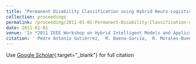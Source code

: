 ```yaml
---
title: "Permanent Disability Classification using Hybrid Neuro-Logistic Regression Models"
collection: proceedings
permalink: /proceeding/2011-01-01-Permanent-Disability-Classification-using-Hybrid-Neuro-Logistic-Regression-Models
date: 2011-01-01
venue: 'In *2011 IEEE Workshop on Hybrid Intelligent Models and Applications (IEEE Symposium Series on Computational Intelligence) (HIMA (SSCI))*'
citation: ' Pedro Antonio Gutiérrez,  M. Baena-García,  R. Morales-Bueno,  César Hervás-Martínez, &quot;Permanent Disability Classification using Hybrid Neuro-Logistic Regression Models.&quot; In *2011 IEEE Workshop on Hybrid Intelligent Models and Applications (IEEE Symposium Series on Computational Intelligence) (HIMA (SSCI))*, 2011, pp.46-53.'
---
```

Use [Google Scholar](https://scholar.google.com/scholar?q=Permanent+Disability+Classification+using+Hybrid+Neuro+Logistic+Regression+Models){:target="_blank"} for full citation